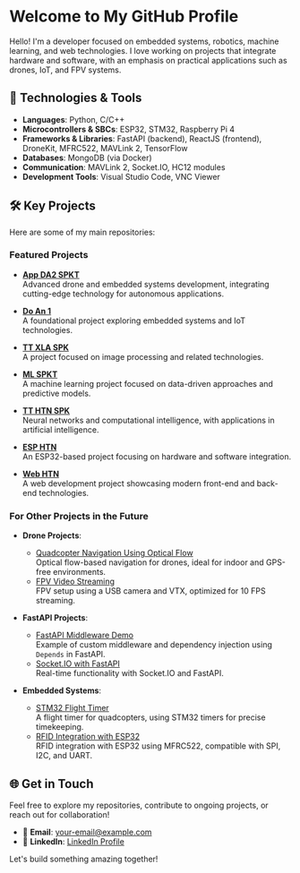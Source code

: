 # Welcome to My GitHub Profile

Hello! I'm a developer focused on embedded systems, robotics, machine learning, and web technologies. I love working on projects that integrate hardware and software, with an emphasis on practical applications such as drones, IoT, and FPV systems.

## 🚀 Technologies & Tools
- **Languages**: Python, C/C++
- **Microcontrollers & SBCs**: ESP32, STM32, Raspberry Pi 4
- **Frameworks & Libraries**: FastAPI (backend), ReactJS (frontend), DroneKit, MFRC522, MAVLink 2, TensorFlow
- **Databases**: MongoDB (via Docker)
- **Communication**: MAVLink 2, Socket.IO, HC12 modules
- **Development Tools**: Visual Studio Code, VNC Viewer

## 🛠️ Key Projects

Here are some of my main repositories:

### Featured Projects

- [**App DA2 SPKT**](https://github.com/VM-Thuan-2003/app-da2-spkt)  
  Advanced drone and embedded systems development, integrating cutting-edge technology for autonomous applications.

- [**Do An 1**](https://github.com/VM-Thuan-2003/do_an_1)  
  A foundational project exploring embedded systems and IoT technologies.

- [**TT XLA SPK**](https://github.com/VM-Thuan-2003/TT_XLA_SPK)  
  A project focused on image processing and related technologies.

- [**ML SPKT**](https://github.com/VM-Thuan-2003/ML_SPKT)  
  A machine learning project focused on data-driven approaches and predictive models.

- [**TT HTN SPK**](https://github.com/VM-Thuan-2003/TT_HTN_SPK)  
  Neural networks and computational intelligence, with applications in artificial intelligence.

- [**ESP HTN**](https://github.com/VM-Thuan-2003/esp_htn)  
  An ESP32-based project focusing on hardware and software integration.

- [**Web HTN**](https://github.com/VM-Thuan-2003/web_htn)  
  A web development project showcasing modern front-end and back-end technologies.

### For Other Projects in the Future

- **Drone Projects**:
  - [Quadcopter Navigation Using Optical Flow](https://github.com/username/optical-flow-navigation)  
    Optical flow-based navigation for drones, ideal for indoor and GPS-free environments.
  - [FPV Video Streaming](https://github.com/username/fpv-streaming)  
    FPV setup using a USB camera and VTX, optimized for 10 FPS streaming.

- **FastAPI Projects**:
  - [FastAPI Middleware Demo](https://github.com/username/fastapi-middleware-demo)  
    Example of custom middleware and dependency injection using `Depends` in FastAPI.
  - [Socket.IO with FastAPI](https://github.com/username/socketio-fastapi)  
    Real-time functionality with Socket.IO and FastAPI.

- **Embedded Systems**:
  - [STM32 Flight Timer](https://github.com/username/stm32-flight-timer)  
    A flight timer for quadcopters, using STM32 timers for precise timekeeping.
  - [RFID Integration with ESP32](https://github.com/username/esp32-rfid)  
    RFID integration with ESP32 using MFRC522, compatible with SPI, I2C, and UART.

## 🌐 Get in Touch
Feel free to explore my repositories, contribute to ongoing projects, or reach out for collaboration!

- 📧 **Email**: [your-email@example.com](mailto:your-email@example.com)
- 💼 **LinkedIn**: [LinkedIn Profile](https://www.linkedin.com/in/your-profile)

Let's build something amazing together!
